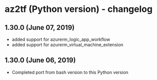 # az2tf (Python version) - changelog

## 1.30.0 (June 07, 2019)
* added support for azurerm_logic_app_workflow
* added support for azurerm_virtual_machine_extension

## 1.30.0 (June 06, 2019)
* Completed port from bash version to this Python version 

